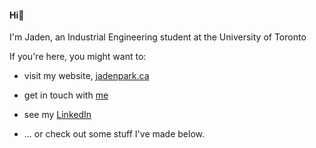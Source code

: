 #### Hi👋

I'm Jaden, an Industrial Engineering student at the University of Toronto

If you're here, you might want to:
- visit my website, [jadenpark.ca](https://jadenpark.ca) <!--🏠-->

- get in touch with [me](mailto:jaehyeongpark06@gmail.com) <!--📫-->

<!-- - [Viewing my resume](resume.pdf) -->

- see my [LinkedIn](https://www.linkedin.com/in/jaehyeongpark/) <!--🌐-->

- ... or check out some stuff <!--👨‍💻--> I've made below.


<!--
**JaehyeongPark06/JaehyeongPark06** is a ✨ _special_ ✨ repository because its `README.md` (this file) appears on your GitHub profile.

Here are some ideas to get you started:

- 🔭 I’m currently working on ...
- 🌱 I’m currently learning ...
- 👯 I’m looking to collaborate on ...
- 🤔 I’m looking for help with ...
- 💬 Ask me about ...
- 📫 How to reach me: ...
- 😄 Pronouns: ...
- ⚡ Fun fact: ...
-->
